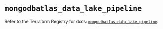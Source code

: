 # `mongodbatlas_data_lake_pipeline`

Refer to the Terraform Registry for docs: [`mongodbatlas_data_lake_pipeline`](https://registry.terraform.io/providers/mongodb/mongodbatlas/1.30.0/docs/resources/data_lake_pipeline).
